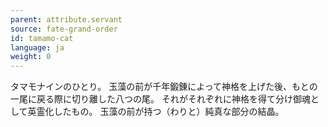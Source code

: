```yaml
---
parent: attribute.servant
source: fate-grand-order
id: tamamo-cat
language: ja
weight: 0
---
```


タマモナインのひとり。
玉藻の前が千年鍛錬によって神格を上げた後、もとの一尾に戻る際に切り離した八つの尾。
それがそれぞれに神格を得て分け御魂として英霊化したもの。
玉藻の前が持つ（わりと）純真な部分の結晶。
